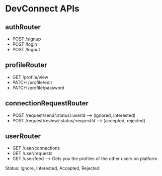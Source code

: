 # DevConnect APIs

## authRouter
- POST /signup
- POST /login
- POST /logout

## profileRouter
- GET /profile/view
- PATCH /profile/edit
- PATCH /profile/password

## connectionRequestRouter
- POST /request/send/:status/:userId --> (ignored, interested)
- POST /request/review/:status/:requestId --> (accepted, rejected)

## userRouter
- GET /user/connections
- GET /user/requests
- GET /user/feed --> Gets you the profiles of the other users on platform

Status: Ignore, Interested, Accepted, Rejected